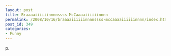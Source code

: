 ```yaml
---
layout: post
title: Braaaaiiiiiinnnnssss McCaaaaiiiiiinnnn
permalink: /2008/10/16/braaaaiiiiiinnnnssss-mccaaaaiiiiiinnnn/index.html
post_id: 349
categories: 
- Funny
---
```


p. <img src="http://jordanbrock.com/assets/2008/10/16/Braaaaaaiiiins_McCaaaaiiiiiiin.jpg" alt="" />

